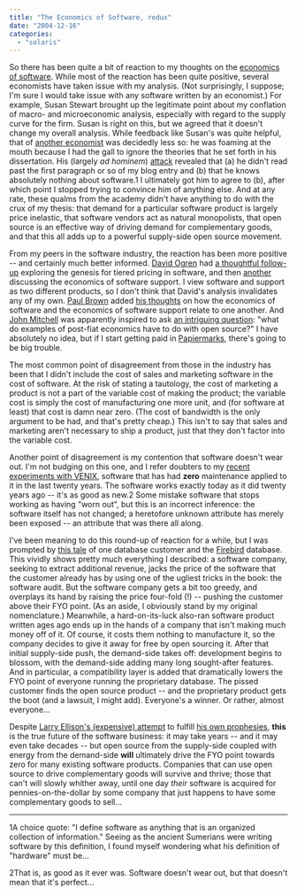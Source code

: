 ```yaml
---
title: "The Economics of Software, redux"
date: "2004-12-16"
categories: 
  - "solaris"
---
```


So there has been quite a bit of reaction to my thoughts on the [economics of software](http://dtrace.org/blogs/bmc/the_economics_of_software). While most of the reaction has been quite positive, several economists have taken issue with my analysis. (Not surprisingly, I suppose; I'm sure I would take issue with any software written by an economist.) For example, Susan Stewart brought up the legitimate point about my conflation of macro- and microeconomic analysis, especially with regard to the supply curve for the firm. Susan is right on this, but we agreed that it doesn't change my overall analysis. While feedback like Susan's was quite helpful, that of [another economist](http://www.deeshaa.org/) was decidedly less so: he was foaming at the mouth because I had the gall to ignore the theories that he set forth in his dissertation. His (largely _ad hominem_) [attack](http://www.deeshaa.org/archives/2004/09/04/index.html#the_economics_of_software) revealed that (a) he didn't read past the first paragraph or so of my blog entry and (b) that he knows absolutely nothing about software.1 I ultimately got him to agree to (b), after which point I stopped trying to convince him of anything else. And at any rate, these qualms from the academy didn't have anything to do with the crux of my thesis: that demand for a particular software product is largely price inelastic, that software vendors act as natural monopolists, that open source is an effective way of driving demand for complementary goods, and that this all adds up to a powerful supply-side open source movement.

From my peers in the software industry, the reaction has been more positive -- and certainly much better informed. [David Ogren](http://blogs.sun.com/ogren) had [a thoughtful follow-up](http://blogs.sun.com/roller/page/ogren/20041005#software_economics1) exploring the genesis for tiered pricing in software, and then [another](http://blogs.sun.com/roller/page/ogren/20041017#software_economics_part_2) discussing the economics of software support. I view software and support as two different products, so I don't think that David's analysis invalidates any of my own. [Paul Brown](http://www.fivesight.com/management.shtml) added [his thoughts](http://blogs.fivesight.com/pbblog/index.php?p=22) on how the economics of software and the economics of software support relate to one another. And [John Mitchell](http://www.artima.com/profile.jsp?user=12248) was apparently inspired to ask [an intriguing question](http://www.artima.com/forums/flat.jsp?forum=106&thread=68447): "what do examples of post-fiat economics have to do with open source?" I have absolutely no idea, but if I start getting paid in [Papiermarks](http://en.wikipedia.org/wiki/Papiermark), there's going to be big trouble.

The most common point of disagreement from those in the industry has been that I didn't include the cost of sales and marketing software in the cost of software. At the risk of stating a tautology, the cost of marketing a product is not a part of the variable cost of making the product; the variable cost is simply the cost of manufacturing one more unit, and (for software at least) that cost is damn near zero. (The cost of bandwidth is the only argument to be had, and that's pretty cheap.) This isn't to say that sales and marketing aren't necessary to ship a product, just that they don't factor into the variable cost.

Another point of disagreement is my contention that software doesn't wear out. I'm not budging on this one, and I refer doubters to my [recent experiments with VENIX](https://bcantrill.dtrace.org/2004/11/24/unix-circa-1984/), software that has had **zero** maintenance applied to it in the last twenty years. The software works exactly today as it did twenty years ago -- it's as good as new.2 Some mistake software that stops working as having "worn out", but this is an incorrect inference: the software itself has not changed; a heretofore unknown attribute has merely been exposed -- an attribute that was there all along.

I've been meaning to do this round-up of reaction for a while, but I was prompted by [this tale](http://www.newsforge.com/article.pl?sid=04/11/29/1917247) of one database customer and the [Firebird](http://firebird.sourceforge.net/) database. This vividly shows pretty much everything I described: a software company, seeking to extract additional revenue, jacks the price of the software that the customer already has by using one of the ugliest tricks in the book: the software audit. But the software company gets a bit too greedy, and overplays its hand by raising the price four-fold (!) -- pushing the customer above their FYO point. (As an aside, I obviously stand by my original nomenclature.) Meanwhile, a hard-on-its-luck also-ran software product written ages ago ends up in the hands of a company that isn't making much money off of it. Of course, it costs them nothing to manufacture it, so the company decides to give it away for free by open sourcing it. After that initial supply-side push, the demand-side takes off: development begins to blossom, with the demand-side adding many long sought-after features. And in particular, a compatibility layer is added that dramatically lowers the FYO point of everyone running the proprietary database. The pissed customer finds the open source product -- and the proprietary product gets the boot (and a lawsuit, I might add). Everyone's a winner. Or rather, almost everyone...

Despite [Larry Ellison's (expensive) attempt](http://www.businessweek.com/technology/content/dec2004/tc20041213_8884_tc024.htm) to fulfill [his own prophesies](http://www.ciol.com/content/news/2003/103063003.asp), **this** is the true future of the software business: it may take years -- and it may even take decades -- but open source from the supply-side coupled with energy from the demand-side **will** ultimately drive the FYO point towards zero for many existing software products. Companies that can use open source to drive complementary goods will survive and thrive; those that can't will slowly whither away, until one day _their_ software is acquired for pennies-on-the-dollar by some company that just happens to have some complementary goods to sell...

* * *

1A choice quote: "I define software as anything that is an organized collection of information." Seeing as the ancient Sumerians were writing software by this definition, I found myself wondering what his definition of "hardware" must be...

2That is, as good as it ever was. Software doesn't wear out, but that doesn't mean that it's perfect...
